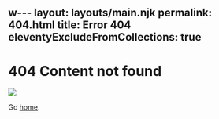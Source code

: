 w---
layout: layouts/main.njk
permalink: 404.html
title: Error 404
eleventyExcludeFromCollections: true
---
# 404 Content not found

<img src="{{ '/img/Rory_11.png' | url }}">

Go <a href="{{ '/' | url }}">home</a>.
